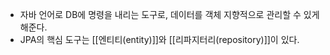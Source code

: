 - 자바 언어로 DB에 명령을 내리는 도구로, 데이터를 객체 지향적으로 관리할 수 있게 해준다.
- JPA의 핵심 도구는 [[엔티티(entity)]]와 [[리파지터리(repository)]]이 있다.
